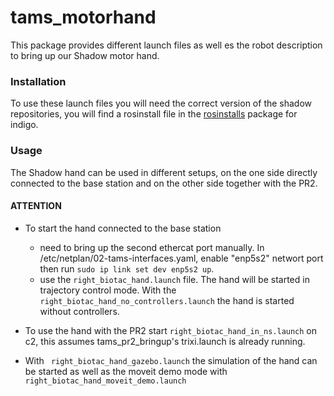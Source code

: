 # tams_motorhand

This package provides different launch files as well es the robot description to bring up our Shadow motor hand.

### Installation

To use these launch files you will need the correct version of the shadow repositories, you will find a rosinstall file in the [rosinstalls](https://github.com/TAMS-Group/rosinstalls) package for indigo.

### Usage

The Shadow hand can be used in different setups, on the one side directly connected to the base station and on the other side together with the PR2.

#### ATTENTION

* To start the hand connected to the base station 
    - need to bring up the second ethercat port manually. In /etc/netplan/02-tams-interfaces.yaml, enable "enp5s2" networt port then run ```sudo ip link set dev enp5s2 up```.
    - use the ```right_biotac_hand.launch``` file. The hand will be started in trajectory control mode. With the ```right_biotac_hand_no_controllers.launch``` the hand is started without controllers.


* To use the hand with the PR2 start ```right_biotac_hand_in_ns.launch``` on c2, this assumes tams_pr2_bringup's trixi.launch is already running.

* With ``` right_biotac_hand_gazebo.launch``` the simulation of the hand can be started as well as the moveit demo mode with ``` right_biotac_hand_moveit_demo.launch```